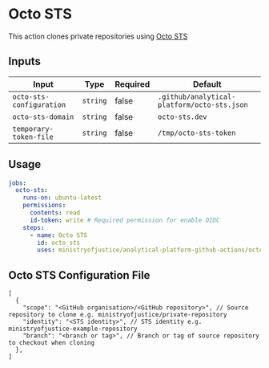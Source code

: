 # Octo STS

This action clones private repositories using [Octo STS](https://github.com/apps/octo-sts)

## Inputs

| Input                    | Type     | Required | Default                                     |
| ------------------------ | -------- | -------- | ------------------------------------------- |
| `octo-sts-configuration` | `string` | false    | `.github/analytical-platform/octo-sts.json` |
| `octo-sts-domain`        | `string` | false    | `octo-sts.dev`                              |
| `temporary-token-file`   | `string` | false    | `/tmp/octo-sts-token`                       |

## Usage

```yaml
jobs:
  octo-sts:
    runs-on: ubuntu-latest
    permissions:
      contents: read
      id-token: write # Required permission for enable OIDC
    steps:
      - name: Octo STS
        id: octo_sts
        uses: ministryofjustice/analytical-platform-github-actions/octo-sts@<commit SHA> # <version>
```

## Octo STS Configuration File

```jsonc
[
  {
    "scope": "<GitHub organisation>/<GitHub repository>", // Source repository to clone e.g. ministryofjustice/private-repository
    "identity": "<STS identity>", // STS identity e.g. ministryofjustice-example-repository
    "branch": "<branch or tag>", // Branch or tag of source repository to checkout when cloning
  },
]
```
